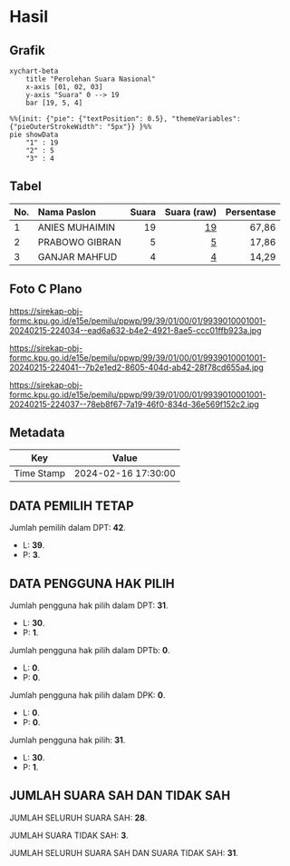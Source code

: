 # Hasil

## Grafik

```mermaid
xychart-beta
    title "Perolehan Suara Nasional"
    x-axis [01, 02, 03]
    y-axis "Suara" 0 --> 19
    bar [19, 5, 4]
```

```mermaid
%%{init: {"pie": {"textPosition": 0.5}, "themeVariables": {"pieOuterStrokeWidth": "5px"}} }%%
pie showData
    "1" : 19
    "2" : 5
    "3" : 4
```

## Tabel

| No. | Nama Paslon    | Suara | Suara (raw) | Persentase |
|:--- |:-------------- | -----:| -----------:| ----------:|
| 1   | ANIES MUHAIMIN | 19    | [19][p-1]   | 67,86      |
| 2   | PRABOWO GIBRAN | 5     | [5][p-2]    | 17,86      |
| 3   | GANJAR MAHFUD  | 4     | [4][p-3]    | 14,29      |


[p-1]: https://github.com/gigit-pemilu/pemilu-2024/blob/main/pilpres/hitung-suara/sub/99-luar-negeri/sub/39-doha-qatar/sub/01-doha-qatar/sub/0001-doha-qatar/sub/001-pos-001/sub/paslon-1.txt
[p-2]: https://github.com/gigit-pemilu/pemilu-2024/blob/main/pilpres/hitung-suara/sub/99-luar-negeri/sub/39-doha-qatar/sub/01-doha-qatar/sub/0001-doha-qatar/sub/001-pos-001/sub/paslon-2.txt
[p-3]: https://github.com/gigit-pemilu/pemilu-2024/blob/main/pilpres/hitung-suara/sub/99-luar-negeri/sub/39-doha-qatar/sub/01-doha-qatar/sub/0001-doha-qatar/sub/001-pos-001/sub/paslon-3.txt

## Foto C Plano

https://sirekap-obj-formc.kpu.go.id/e15e/pemilu/ppwp/99/39/01/00/01/9939010001001-20240215-224034--ead6a632-b4e2-4921-8ae5-ccc01ffb923a.jpg

https://sirekap-obj-formc.kpu.go.id/e15e/pemilu/ppwp/99/39/01/00/01/9939010001001-20240215-224041--7b2e1ed2-8605-404d-ab42-28f78cd655a4.jpg

https://sirekap-obj-formc.kpu.go.id/e15e/pemilu/ppwp/99/39/01/00/01/9939010001001-20240215-224037--78eb8f67-7a19-46f0-834d-36e569f152c2.jpg


## Metadata

| Key        | Value               |
| ---------- | ------------------- |
| Time Stamp | 2024-02-16 17:30:00 |


## DATA PEMILIH TETAP

Jumlah pemilih dalam DPT: **42**.
 * L: **39**.
 * P: **3**.

## DATA PENGGUNA HAK PILIH

Jumlah pengguna hak pilih dalam DPT: **31**.
 * L: **30**.
 * P: **1**.

Jumlah pengguna hak pilih dalam DPTb: **0**.
 * L: **0**.
 * P: **0**.

Jumlah pengguna hak pilih dalam DPK: **0**.
 * L: **0**.
 * P: **0**.

Jumlah pengguna hak pilih: **31**.
 * L: **30**.
 * P: **1**.

## JUMLAH SUARA SAH DAN TIDAK SAH

JUMLAH SELURUH SUARA SAH: **28**.

JUMLAH SUARA TIDAK SAH: **3**.

JUMLAH SELURUH SUARA SAH DAN SUARA TIDAK SAH: **31**.



